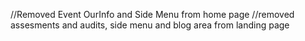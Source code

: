 //Removed Event OurInfo and Side Menu from home page
//removed assesments and audits, side menu and blog area from landing page